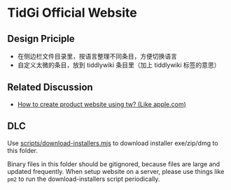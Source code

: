 # TidGi Official Website

## Design Priciple

- 在侧边栏文件目录里，按语言整理不同条目，方便切换语言
- 自定义太微的条目，放到 tiddlywiki 条目里（加上 tiddlywiki 标签的意思）

## Related Discussion

- [How to create product website using tw? (Like apple.com)](https://talk.tiddlywiki.org/t/how-to-create-product-website-using-tw-like-apple-com)

## DLC

Use [scripts/download-installers.mjs](../scripts/download-installers.mjs) to download installer exe/zip/dmg to this folder.

Binary files in this folder should be gitignored, because files are large and updated frequently. When setup website on a server, please use things like `pm2` to run the download-installers script periodically.
